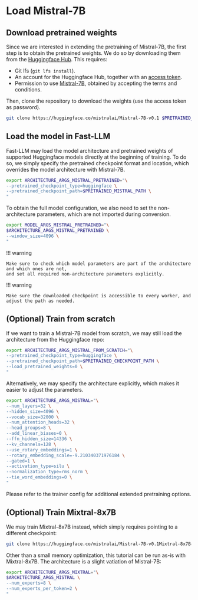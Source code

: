 # Load Mistral-7B

## Download pretrained weights

Since we are interested in extending the pretraining of Mistral-7B, the first step is to obtain the pretrained weights.
We do so by downloading them from the [Huggingface Hub](https://huggingface.co/mistralai/Mistral-7B-v0.1).
This requires:

- Git lfs (`git lfs install`).
- An account for the Huggingface Hub, together with an [access token](https://huggingface.co/docs/hub/security-tokens).
- Permission to use [Mistral-7B](https://huggingface.co/mistralai/Mistral-7B-v0.1), obtained by accepting the terms and conditions.

Then, clone the repository to download the weights (use the access token as password).
```bash
git clone https://huggingface.co/mistralai/Mistral-7B-v0.1 $PRETRAINED_CHECKPOINT_PATH
```


## Load the model in Fast-LLM

Fast-LLM may load the model architecture and pretrained weights of supported Huggingface models directly at the beginning of training.
To do so, we simply specify the pretrained checkpoint format and location,
which overrides the model architecture with Mistral-7B.
```bash
export ARCHITECTURE_ARGS_MISTRAL_PRETRAINED="\
--pretrained_checkpoint_type=huggingface \
--pretrained_checkpoint_path=$PRETRAINED_MISTRAL_PATH \
"
```

To obtain the full model configuration, we also need to set the non-architecture parameters,
which are not imported during conversion.

```bash
export MODEL_ARGS_MISTRAL_PRETRAINED="\
$ARCHITECTURE_ARGS_MISTRAL_PRETRAINED \
--window_size=4096 \
"
```

!!! warning

    Make sure to check which model parameters are part of the architecture and which ones are not,
    and set all required non-architecture parameters explicitly.

!!! warning

    Make sure the downloaded checkpoint is accessible to every worker, and adjust the path as needed.


## (Optional) Train from scratch

If we want to train a Mistral-7B model from scratch, we may still load the architecture from the Huggingface repo:
```bash
export ARCHITECTURE_ARGS_MISTRAL_FROM_SCRATCH="\
--pretrained_checkpoint_type=huggingface \
--pretrained_checkpoint_path=$PRETRAINED_CHECKPOINT_PATH \
--load_pretrained_weights=0 \
"
```

Alternatively, we may specify the architecture explicitly, which makes it easier to adjust the parameters.
```bash
export ARCHITECTURE_ARGS_MISTRAL="\
--num_layers=32 \
--hidden_size=4096 \
--vocab_size=32000 \
--num_attention_heads=32 \
--head_groups=8 \
--add_linear_biases=0 \
--ffn_hidden_size=14336 \
--kv_channels=128 \
--use_rotary_embeddings=1 \
--rotary_embedding_scale=-9.210340371976184 \
--gated=1 \
--activation_type=silu \
--normalization_type=rms_norm \
--tie_word_embeddings=0 \
"
```

Please refer to the trainer config for additional extended pretraining options.


## (Optional) Train Mixtral-8x7B

<!--- TODO: Move to separate file? --->

We may train Mixtral-8x7B instead, which simply requires pointing to a different checkpoint:

```bash
git clone https://huggingface.co/mistralai/Mistral-7B-v0.1Mixtral-8x7B-v0.1 $PRETRAINED_CHECKPOINT_PATH
```
Other than a small memory optimization, this tutorial can be run as-is with Mixtral-8x7B.
The architecture is a slight vatiation of Mistral-7B:
```bash
export ARCHITECTURE_ARGS_MIXTRAL="\
$ARCHITECTURE_ARGS_MISTRAL \
--num_experts=8 \
--num_experts_per_token=2 \
"
```
